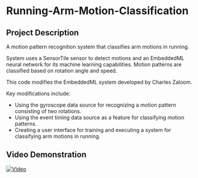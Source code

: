 # Running-Arm-Motion-Classification

## Project Description
A motion pattern recognition system that classifies arm motions in running.

System uses a SensorTile sensor to detect motions and an EmbeddedML neural network for its machine learning capabilities. Motion patterns are classified based on rotation angle and speed.

This code modifies the EmbeddedML system developed by Charles Zaloom.

Key modifications include:
- Using the gyroscope data source for recognizing a motion pattern consisting of two rotations.
- Using the event timing data source as a feature for classifying motion patterns.
- Creating a user interface for training and executing a system for classifying arm motions in running.

## Video Demonstration
[![Video](https://img.youtube.com/vi/ZHBypc7pgQk/0.jpg)](https://www.youtube.com/watch?v=ZHBypc7pgQk)
